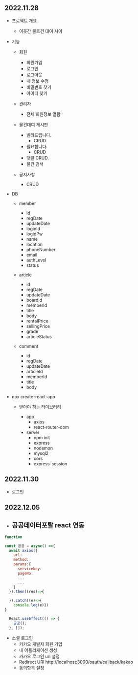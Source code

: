 ## 2022.11.28

- 프로젝트 개요

  - 이웃간 물트건 대여 사이

- 기능

  - 회원

    - 회원가입
    - 로그인
    - 로그아웃
    - 내 정보 수정
    - 비밀번호 찾기
    - 아이디 찾기

  - 관리자

    - 전체 회원정보 열람

  - 물건대여 게시판

    - 빌려드립니다.
      - CRUD
    - 필요합니다.
      - CRUD
    - 댓글 CRUD.
    - 물건 검색

  - 공지사항
    - CRUD

- DB

  - member

    - id
    - regDate
    - updateDate
    - loginId
    - logidPw
    - name
    - location
    - phoneNumber
    - email
    - authLevel
    - status

  - article

    - id
    - regDate
    - updateDate
    - boardId
    - memberId
    - title
    - body
    - rentalPrice
    - sellingPrice
    - grade
    - articleStatus

  - comment

    - id
    - regDate
    - updateDate
    - articleId
    - memberId
    - title
    - body

- npx create-react-app

  - 받아야 하는 라이브러리

    - app
      - axios
      - react-router-dom
    - server
      - npm init
      - express
      - nodemon
      - mysql2
      - cors
      - express-session

## 2022.11.30

- 로그인

## 2022.12.05

- ## 공공데이터포탈 react 연동

```js
function

const 공공 = async() =>{
  await axios({
    url:
    method:
    params:{
      servicekey:
      pageNo:
      ...
      ...
    }
  }).then((res)=>{

  }).catch((e)=>{
    console.log(e)})
}

  React.useEffect(() => {
    공공();
  }, []);
```

- 소셜 로그인
  - 카카오 개발자 회원 가입
  - 내 어플리케이션 생성
  - 카카오 로그인 uri 설정
  - Redirect URI http://localhost:3000/oauth/callback/kakao
  - 동의항목 설정


